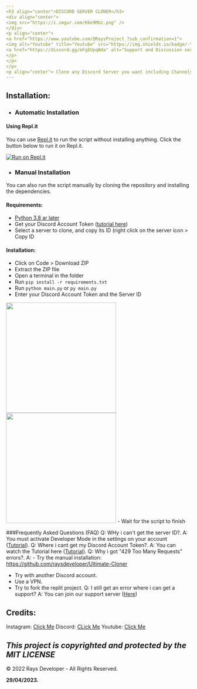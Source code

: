 ```yaml
---
<h3 align="center">DISCORD SERVER CLONER</h3>
<div align="center">
<img src="https://i.imgur.com/K6e9MUz.png" />
</div>
<p align="center">
<a href="https://www.youtube.com/@RaysProject_?sub_confirmation=1">
<img alt="Youtube" title="Youtube" src="https://img.shields.io/badge/-YouTube-red?style=for-the-badge&logo=youtube&logoColor=white"/></a>
<a href="https://discord.gg/eFgEUpqWda" alt="Support and Discussion server">
</p>
</p>
</p>
<p align="center"> Clone any Discord Server you want including Channels, Categories, Roles and Permissions.</p>
---
```


## Installation:

- ### Automatic Installation

#### Using Repl.it
You can use [Repl.it](https://replit.com/) to run the script without installing anything.
Click the button below to run it on Repl.it.

[![Run on Repl.it](https://repl.it/badge/github/LAW1337/DiscordServerCloner)](https://replit.com/@RaysMC/Ultimate-Cloner)


- ### Manual Installation
You can also run the script manually by cloning the repository and installing the dependencies.


#### Requirements:
- [Python 3.8 ar later](https://www.python.org/downloads/)
- Get your Discord Account Token ([tutorial here](https://www.youtube.com/watch?v=3qzpmTIQ-Gs))
- Select a server to clone, and copy its ID (right click on the server icon > Copy ID


#### Installation:
- Click on Code > Download ZIP
- Extract the ZIP file
- Open a terminal in the folder
- Run `pip install -r requirements.txt`
- Run `python main.py` or `py main.py`
- Enter your Discord Account Token and the Server ID
<img width="300px" src="https://i.imgur.com/fR91zIl.png">
<img width="300px" src="https://i.imgur.com/lNIRFHs.png">
- Wait for the script to finish

###Frequently Asked Questions (FAQ)
Q: WHy i can't get the server ID?.
A: You must activate Developer Mode in the settings on your account ([Tutorial](https://youtu.be/Akturol-8o4)).
Q: Where i cant get my Discord Account Token?.
A: You can watch the Tutorial here ([Tutorial](https://www.youtube.com/watch?v=3qzpmTIQ-Gs)).
Q: Why i got "429 Too Many Requests" errors?.
A: - Try the manual installation: https://github.com/raysdeveloper/Ultimate-Cloner
   - Try with another Discord account.
   - Use a VPN.
   - Try to fork the replit project.
Q: I still get an error where i can get a support?
A: You can join our support server ([Here](https://discord.gg/eFgEUpqWda))

## Credits:

Instagram: [Click Me](https://intagram.com/raysdeveloper)
Discord: [CLick Me](https://discord.gg/eFgEUpqWda)
Youtube: [Click Me](https://www.youtube.com/@RaysProject_sub_confirmation=1)

*This project is copyrighted and protected by the MIT LICENSE*
--
©️ 2022 Rays Developer - All Rights Reserved.

**29/04/2023.**
